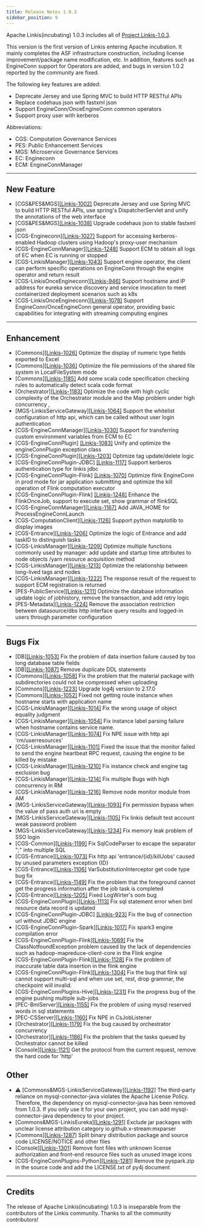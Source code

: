 ```yaml
---
title: Release Notes 1.0.3
sidebar_position: 9
--- 
```


Apache Linkis(incubating) 1.0.3 includes all of [Project Linkis-1.0.3](https://github.com/apache/incubator-linkis/projects/13).

This version is the first version of Linkis entering Apache incubation. It mainly completes the ASF infrastructure construction, including license improvement/package name modification, etc. In addition, features such as EngineConn support for Operators are added, and bugs in version 1.0.2 reported by the community are fixed.

The following key features are added:

* Deprecate Jersey and use Spring MVC to build HTTP RESTful APIs
* Replace codehaus json with fastxml json
* Support EngineConn/OnceEngineConn common operators
* Support proxy user with kerberos

Abbreviations:

- CGS: Computation Governance Services
- PES: Public Enhancement Services
- MGS: Microservice Governance Services
- EC: Engineconn
- ECM: EngineConnManager

---

## New Feature

* \[CGS&PES&MGS][[Linkis-1002]](https://github.com/apache/incubator-linkis/pull/1002) Deprecate Jersey and use Spring MVC to build HTTP RESTful APIs, use spring's DispatcherServlet and unify the annotations of the web interface
* \[CGS&PES&MGS][[Linkis-1038]](https://github.com/apache/incubator-linkis/pull/1038) Upgrade codehaus json to stable fastxml json
* \[CGS-Engineconn][[Linkis-1027]](https://github.com/apache/incubator-linkis/pull/1027) Support for accessing kerberos-enabled Hadoop clusters using Hadoop's proxy-user mechanism
* \[CGS-EngineConnManager][[Linkis-1248]](https://github.com/apache/incubator-linkis/pull/1248) Support ECM to obtain all logs of EC when EC is running or stopped
* \[CGS-LinkisManager][[Linkis-1043]](https://github.com/apache/incubator-linkis/pull/1043) Support engine operator, the client can perform specific operations on EngineConn through the engine operator and return result
* \[CGS-LinkisOnceEngineconn][[Linkis-946]](https://github.com/apache/incubator-linkis/pull/946) Support hostname and IP address for eureka service discovery and service invocation to meet containerized deployment scenarios such as k8s
* \[CGS-LinkisOnceEngineconn][[Linkis-1078]](https://github.com/apache/incubator-linkis/pull/1078) Support EngineConn/OnceEngineConn general operator, providing basic capabilities for integrating with streaming computing engines

---

## Enhancement

* \[Commons][[Linkis-1026]](https://github.com/apache/incubator-linkis/pull/1026) Optimize the display of numeric type fields exported to Excel
* \[Commons][[Linkis-1036]](https://github.com/apache/incubator-linkis/pull/1036) Optimize the file permissions of the shared file system in LocalFileSystem mode
* \[Commons][[Linkis-1185]](https://github.com/apache/incubator-linkis/pull/1185) Add some scala code specification checking rules to automatically detect scala code format
* \[Orchestrator][[Linkis-1183]](https://github.com/apache/incubator-linkis/pull/1183) Optimize the code with high cyclic complexity of the Orchestrator module and the Map problem under high concurrency ,
* \[MGS-LinkisServiceGateway][[Linkis-1064]](https://github.com/apache/incubator-linkis/pull/1064) Support the whitelist configuration of http api, which can be called without user login authentication
* \[CGS-EngineConnManager][[Linkis-1030]](https://github.com/apache/incubator-linkis/pull/1030) Support for transferring custom environment variables from ECM to EC
* \[CGS-EngineConnPlugin] [[Linkis-1083]](https://github.com/apache/incubator-linkis/pull/1083) Unify and optimize the engineConnPlugin exception class
* \[CGS-EngineConnPlugin][[Linkis-1203]](https://github.com/apache/incubator-linkis/pull/1203) Optimize tag update/delete logic
* \[CGS-EngineConnPlugin-JDBC] [[Linkis-1117]](https://github.com/apache/incubator-linkis/pull/1117) Support kerberos authentication type for linkis jdbc
* \[CGS-EngineConnPlugin-Flink] [[Linkis-1070]](https://github.com/apache/incubator-linkis/pull/1070) Optimize flink EngineConn in prod mode for jar application submitting and optimize the kill operation of Flink computation executor
* \[CGS-EngineConnPlugin-Flink] [[Linkis-1248]](https://github.com/apache/incubator-linkis/pull/1248) Enhance the FlinkOnceJob, support to execute set, show grammar of flinkSQL
* \[CGS-EngineConnManager][[Linkis-1167]](https://github.com/apache/incubator-linkis/pull/1167) Add JAVA_HOME for ProcessEngineConnLaunch
* \[CGS-ComputationClient][[Linkis-1126]](https://github.com/apache/incubator-linkis/pull/1126) Support python matplotlib to display images
* \[CGS-Entrance][[Linkis-1206]](https://github.com/apache/incubator-linkis/pull/1206) Optimize the logic of Entrance and add taskID to distinguish tasks
* \[CGS-LinkisManager][[Linkis-1209]](https://github.com/apache/incubator-linkis/pull/1209) Optimize multiple functions commonly used by manager: add update and startup time attributes to node objects /yarn resource acquisition method
* \[CGS-LinkisManager][[Linkis-1213]](https://github.com/apache/incubator-linkis/pull/1213) Optimize the relationship between long-lived tags and nodes
* \[CGS-LinkisManager][[Linkis-1222]](https://github.com/apache/incubator-linkis/pull/1222) The response result of the request to support ECM registration is returned
* \[PES-PublicService][[Linkis-1211]](https://github.com/apache/incubator-linkis/pull/1211) Optimize the database information update logic of jobhistory, remove the transaction, and add retry logic
* \[PES-Metadata][[Linkis-1224]](https://github.com/apache/incubator-linkis/pull/1224) Remove the association restriction between datasource/dbs http interface query results and logged-in users through parameter configuration

---

## Bugs Fix

* \[DB][[Linkis-1053]](https://github.com/apache/incubator-linkis/pull/1053) Fix the problem of data insertion failure caused by too long database table fields
* \[DB][[Linkis-1087]](https://github.com/apache/incubator-linkis/pull/1087) Remove duplicate DDL statements
* \[Commons][[Linkis-1058]](https://github.com/apache/incubator-linkis/pull/1058) Fix the problem that the material package with subdirectories could not be compressed when uploading
* \[Commons][[Linkis-1223]](https://github.com/apache/incubator-linkis/pull/1223) Upgrade log4j version to 2.17.0
* \[Commons][[Linkis-1052]](https://github.com/apache/incubator-linkis/pull/1052) Fixed not getting route instance when hostname starts with application name
* \[CGS-LinkisManager][[Linkis-1014]](https://github.com/apache/incubator-linkis/pull/1014) Fix the wrong usage of object equality judgment
* \[CGS-LinkisManager][[Linkis-1054]](https://github.com/apache/incubator-linkis/pull/1054) Fix instance label parsing failure when hostname contains service name.
* \[CGS-LinkisManager][[Linkis-1074]](https://github.com/apache/incubator-linkis/pull/1074) Fix NPE issue with http api 'rm/userresources'
* \[CGS-LinkisManager][[Linkis-1101]](https://github.com/apache/incubator-linkis/pull/1101) Fixed the issue that the monitor failed to send the engine heartbeat RPC request, causing the engine to be killed by mistake
* \[CGS-LinkisManager][[Linkis-1210]](https://github.com/apache/incubator-linkis/pull/1210) Fix instance check and engine tag exclusion bug
* \[CGS-LinkisManager][[Linkis-1214]](https://github.com/apache/incubator-linkis/pull/1214) Fix multiple Bugs with high concurrency in RM
* \[CGS-LinkisManager][[Linkis-1216]](https://github.com/apache/incubator-linkis/pull/1216) Remove node monitor module from AM
* \[MGS-LinkisServiceGateway][[Linkis-1093]](https://github.com/apache/incubator-linkis/pull/1093) Fix permission bypass when the value of pass auth uri is empty
* \[MGS-LinkisServiceGateway][[Linkis-1105]](https://github.com/apache/incubator-linkis/pull/1105) Fix linkis default test account weak password problem
* \[MGS-LinkisServiceGateway][[Linkis-1234]](https://github.com/apache/incubator-linkis/pull/1234) Fix memory leak problem of SSO login
* \[CGS-Common][[Linkis-1199]](https://github.com/apache/incubator-linkis/pull/1199) Fix SqlCodeParser to escape the separator ";" into multiple SQL
* \[CGS-Entrance][[Linkis-1073]](https://github.com/apache/incubator-linkis/pull/1073) Fix http api 'entrance/{id}/killJobs' caused by unused parameters exception {ID}
* \[CGS-Entrance][[Linkis-1106]](https://github.com/apache/incubator-linkis/pull/1106) VarSubstitutionInterceptor get code type bug fix
* \[CGS-Entrance][[Linkis-1149]](https://github.com/apache/incubator-linkis/pull/1149) Fix the problem that the foreground cannot get the progress information after the job task is completed
* \[CGS-Entrance][[Linkis-1205]](https://github.com/apache/incubator-linkis/pull/1205) Fixed LogWirter's oom bug
* \[CGS-EngineConnPlugin][[Linkis-1113]](https://github.com/apache/incubator-linkis/pull/1113) Fix sql statement error when bml resource data record is updated
* \[CGS-EngineConnPlugin-JDBC] [[Linkis-923]](https://github.com/apache/incubator-linkis/pull/923) Fix the bug of connection url without JDBC engine
* \[CGS-EngineConnPlugin-Spark][[Linkis-1017]](https://github.com/apache/incubator-linkis/pull/1017) Fix spark3 engine compilation error
* \[CGS-EngineConnPlugin-Flink][[Linkis-1069]](https://github.com/apache/incubator-linkis/pull/1069) Fix the ClassNotfoundException problem caused by the lack of dependencies such as hadoop-mapreduce-client-core in the Flink engine
* \[CGS-EngineConnPlugin-Flink][[Linkis-1128]](https://github.com/apache/incubator-linkis/pull/1129) Fix the problem of inaccurate table data insertion in the flink engine
* \[CGS-EngineConnPlugin-Flink][[Linkis-1304]](https://github.com/apache/incubator-linkis/pull/1304) Fix the bug that flink sql cannot support multi-sql and when use set, rest, drop grammar, the checkpoint will invalid.
* \[CGS-EngineConnPlugins-Hive][[Linkis-1231]](https://github.com/apache/incubator-linkis/pull/1231) Fix the progress bug of the engine pushing multiple sub-jobs
* \[PEC-BmlServer][[Linkis-1155]](https://github.com/apache/incubator-linkis/pull/1155) Fix the problem of using mysql reserved words in sql statements
* \[PEC-CSServer][[Linkis-1160]](https://github.com/apache/incubator-linkis/pull/1160) Fix NPE in CsJobListener
* \[Orchestrator][[Linkis-1179]](https://github.com/apache/incubator-linkis/pull/1179) Fix the bug caused by orchestrator concurrency
* \[Orchestrator][[Linkis-1186]](https://github.com/apache/incubator-linkis/pull/1186) Fix the problem that the tasks queued by Orchestrator cannot be killed
* \[Console][[Linkis-1121]](https://github.com/apache/incubator-linkis/pull/1121) Get the protocol from the current request, remove the hard code for 'http'

## Other

* ⚠ \[Commons&MGS-LinkisServiceGateway][[Linkis-1192]](https://github.com/apache/incubator-linkis/pull/1092) The third-party reliance on mysql-connector-java violates the Apache License Policy. Therefore, the dependency on mysql-connector-java has been removed from 1.0.3. If you only use it for your own project, you can add mysql-connector-java dependency to your project.
* \[Commons&MGS-LinkisEureka][[Linkis-1291]](https://github.com/apache/incubator-linkis/pull/1291) Exclude jar packages with unclear license attribution category io.github.x-stream:mxparser
* \[Commons][[Linkis-1287]](https://github.com/apache/incubator-linkis/pull/1287) Split binary distribution package and source code LICENSE/NOTICE and other files
* \[Console][[Linkis-1301]](https://github.com/apache/incubator-linkis/pull/1301) Remove font files with unknown license authorization and front-end resource files such as unused image icons
* \[CGS-EngineConnPlugins-Python][[Linkis-1281]](https://github.com/apache/incubator-linkis/pull/1281) Remove the pyspark.zip in the source code and add the LICENSE.txt of py4j document

---------

## Credits

The release of Apache Linkis(incubating) 1.0.3 is inseparable from the contributors of the Linkis community. Thanks to all the community contributors! 
